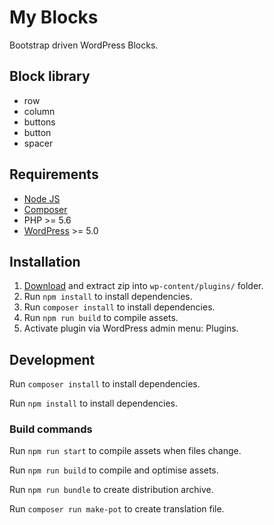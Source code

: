 # My Blocks
Bootstrap driven WordPress Blocks.

## Block library
- row
- column
- buttons
- button
- spacer

## Requirements
- [Node JS](https://nodejs.org)
- [Composer](https://getcomposer.org/)
- PHP >= 5.6
- [WordPress](https://wordpress.org/) >= 5.0

## Installation
1. [Download](https://github.com/mmaarten/my-blocks/archive/master.zip) and extract zip into `wp-content/plugins/` folder.
1. Run `npm install` to install dependencies.
1. Run `composer install` to install dependencies.
1. Run `npm run build` to compile assets.
1. Activate plugin via WordPress admin menu: Plugins.

## Development
Run `composer install` to install dependencies.

Run `npm install` to install dependencies.

### Build commands
Run `npm run start` to compile assets when files change.

Run `npm run build` to compile and optimise assets.

Run `npm run bundle` to create distribution archive.

Run `composer run make-pot` to create translation file.
